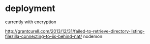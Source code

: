 # deployment

currently with encryption

http://grantcurell.com/2013/12/31/failed-to-retrieve-directory-listing-filezilla-connecting-to-iis-behind-nat/
nodemon
